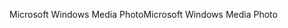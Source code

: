 <span data-ttu-id="f60df-101">Microsoft Windows Media Photo</span><span class="sxs-lookup"><span data-stu-id="f60df-101">Microsoft Windows Media Photo</span></span>